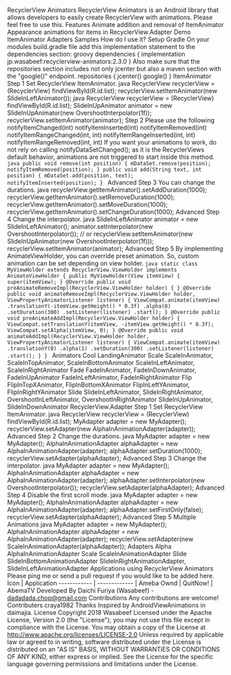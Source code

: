 RecyclerView Animators RecyclerView Animators is an Android library that allows developers to easily create RecyclerView with animations. Please feel free to use this. Features Animate addition and removal of ItemAnimator Appearance animations for items in RecyclerView.Adapter Demo ItemAnimator Adapters Samples How do I use it? Setup Gradle On your modules build.gradle file add this implementation statement to the dependencies section: groovy dependencies { implementation jp.wasabeef:recyclerview-animators:2.3.0 } Also make sure that the repositories section includes not only jcenter but also a maven section with the "google()" endpoint. repositories { jcenter() google() } ItemAnimator Step 1 Set RecyclerView ItemAnimator. java RecyclerView recyclerView = (RecyclerView) findViewById(R.id.list); recyclerView.setItemAnimator(new SlideInLeftAnimator()); java RecyclerView recyclerView = (RecyclerView) findViewById(R.id.list); SlideInUpAnimator animator = new SlideInUpAnimator(new OvershootInterpolator(1f)); recyclerView.setItemAnimator(animator); Step 2 Please use the following notifyItemChanged(int) notifyItemInserted(int) notifyItemRemoved(int) notifyItemRangeChanged(int, int) notifyItemRangeInserted(int, int) notifyItemRangeRemoved(int, int) If you want your animations to work, do not rely on calling notifyDataSetChanged(); as it is the RecyclerViews default behavior, animations are not triggered to start inside this method. ```java public void remove(int position) { mDataSet.remove(position); notifyItemRemoved(position); } public void add(String text, int position) { mDataSet.add(position, text); notifyItemInserted(position); } ``` Advanced Step 3 You can change the durations. java recyclerView.getItemAnimator().setAddDuration(1000); recyclerView.getItemAnimator().setRemoveDuration(1000); recyclerView.getItemAnimator().setMoveDuration(1000); recyclerView.getItemAnimator().setChangeDuration(1000); Advanced Step 4 Change the interpolator. java SlideInLeftAnimator animator = new SlideInLeftAnimator(); animator.setInterpolator(new OvershootInterpolator()); // or recyclerView.setItemAnimator(new SlideInUpAnimator(new OvershootInterpolator(1f))); recyclerView.setItemAnimator(animator); Advanced Step 5 By implementing AnimateViewHolder, you can override preset animation. So, custom animation can be set depending on view holder. ```java static class MyViewHolder extends RecyclerView.ViewHolder implements AnimateViewHolder { public MyViewHolder(View itemView) { super(itemView); } @Override public void preAnimateRemoveImpl(RecyclerView.ViewHolder holder) { } @Override public void animateRemoveImpl(RecyclerView.ViewHolder holder, ViewPropertyAnimatorListener listener) { ViewCompat.animate(itemView) .translationY(-itemView.getHeight() * 0.3f) .alpha(0) .setDuration(300) .setListener(listener) .start(); } @Override public void preAnimateAddImpl(RecyclerView.ViewHolder holder) { ViewCompat.setTranslationY(itemView, -itemView.getHeight() * 0.3f); ViewCompat.setAlpha(itemView, 0); } @Override public void animateAddImpl(RecyclerView.ViewHolder holder, ViewPropertyAnimatorListener listener) { ViewCompat.animate(itemView) .translationY(0) .alpha(1) .setDuration(300) .setListener(listener) .start(); } } ``` Animators Cool LandingAnimator Scale ScaleInAnimator, ScaleInTopAnimator, ScaleInBottomAnimator ScaleInLeftAnimator, ScaleInRightAnimator Fade FadeInAnimator, FadeInDownAnimator, FadeInUpAnimator FadeInLeftAnimator, FadeInRightAnimator Flip FlipInTopXAnimator, FlipInBottomXAnimator FlipInLeftYAnimator, FlipInRightYAnimator Slide SlideInLeftAnimator, SlideInRightAnimator, OvershootInLeftAnimator, OvershootInRightAnimator SlideInUpAnimator, SlideInDownAnimator RecyclerView.Adapter Step 1 Set RecyclerView ItemAnimator. java RecyclerView recyclerView = (RecyclerView) findViewById(R.id.list); MyAdapter adapter = new MyAdapter(); recyclerView.setAdapter(new AlphaInAnimationAdapter(adapter)); Advanced Step 2 Change the durations. java MyAdapter adapter = new MyAdapter(); AlphaInAnimationAdapter alphaAdapter = new AlphaInAnimationAdapter(adapter); alphaAdapter.setDuration(1000); recyclerView.setAdapter(alphaAdapter); Advanced Step 3 Change the interpolator. java MyAdapter adapter = new MyAdapter(); AlphaInAnimationAdapter alphaAdapter = new AlphaInAnimationAdapter(adapter); alphaAdapter.setInterpolator(new OvershootInterpolator()); recyclerView.setAdapter(alphaAdapter); Advanced Step 4 Disable the first scroll mode. java MyAdapter adapter = new MyAdapter(); AlphaInAnimationAdapter alphaAdapter = new AlphaInAnimationAdapter(adapter); alphaAdapter.setFirstOnly(false); recyclerView.setAdapter(alphaAdapter); Advanced Step 5 Multiple Animations java MyAdapter adapter = new MyAdapter(); AlphaInAnimationAdapter alphaAdapter = new AlphaInAnimationAdapter(adapter); recyclerView.setAdapter(new ScaleInAnimationAdapter(alphaAdapter)); Adapters Alpha AlphaInAnimationAdapter Scale ScaleInAnimationAdapter Slide SlideInBottomAnimationAdapter SlideInRightAnimationAdapter, SlideInLeftAnimationAdapter Applications using RecyclerView Animators Please ping me or send a pull request if you would like to be added here. Icon | Application ------------ | ------------- | Ameba Ownd | QuitNow! | AbemaTV Developed By Daichi Furiya (Wasabeef) - dadadada.chop@gmail.com Contributions Any contributions are welcome! Contributers craya1982 Thanks Inspired by AndroidViewAnimations in daimajia. License Copyright 2018 Wasabeef Licensed under the Apache License, Version 2.0 (the "License"); you may not use this file except in compliance with the License. You may obtain a copy of the License at http://www.apache.org/licenses/LICENSE-2.0 Unless required by applicable law or agreed to in writing, software distributed under the License is distributed on an "AS IS" BASIS, WITHOUT WARRANTIES OR CONDITIONS OF ANY KIND, either express or implied. See the License for the specific language governing permissions and limitations under the License.